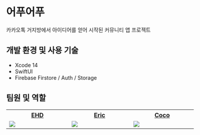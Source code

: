 # 어푸어푸
카카오톡 거지방에서 아이디어를 얻어 시작된 커뮤니티 앱 프로젝트

## 개발 환경 및 사용 기술
* Xcode 14
* SwiftUI
* Firebase Firstore / Auth / Storage



 
## 팀원 및 역할

<table width="600px">
    <th style="text-align:center">
      <a href="https://github.com/ThisIsEHD" target="_blank">EHD</a>
    </th>
    <th style="text-align:center">
      <a href="https://github.com/ericKwon95" target="_blank">Eric</a>
    </th>
    <th style="text-align:center">
      <a href="https://github.com/ericKwon95" target="_blank">Coco</a>
    </th>
    <tr>
        <td width="200px">
            <img src="https://avatars.githubusercontent.com/u/107873842?v=4"/>
        </td>
        <td width="200px">
            <img src="https://avatars.githubusercontent.com/u/22342277?v=4"/>
        </td>
        <td width="200px">
            <img src="https://github.com/BeHealthy3/PoorGuys/assets/22342277/6ea496c6-c7a7-4b8c-8737-18192a31269a"/>
        </td>
    </tr>
</table>
